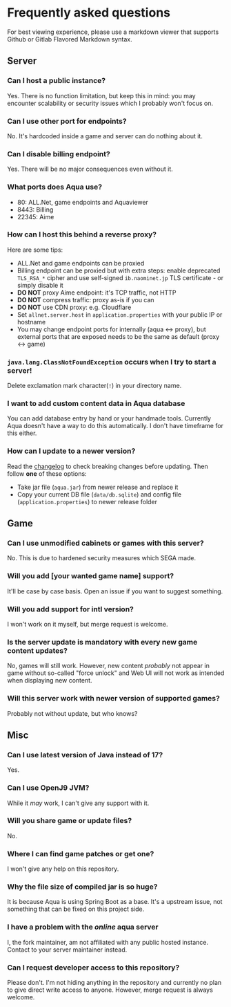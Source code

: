 # Frequently asked questions
For best viewing experience, please use a markdown viewer that supports Github or Gitlab Flavored Markdown syntax.

## Server
### Can I host a public instance?
Yes. There is no function limitation, but keep this in mind: you may encounter scalability or security issues which I probably won't focus on.

### Can I use other port for endpoints?
No. It's hardcoded inside a game and server can do nothing about it.

### Can I disable billing endpoint?
Yes. There will be no major consequences even without it.

### What ports does Aqua use?
* 80: ALL.Net, game endpoints and Aquaviewer
* 8443: Billing
* 22345: Aime

### How can I host this behind a reverse proxy?
Here are some tips:

* ALL.Net and game endpoints can be proxied
* Billing endpoint can be proxied but with extra steps: enable deprecated `TLS_RSA_*` cipher and use self-signed `ib.naominet.jp` TLS certificate - or simply disable it
* **DO NOT** proxy Aime endpoint: it's TCP traffic, not HTTP
* **DO NOT** compress traffic: proxy as-is if you can
* **DO NOT** use CDN proxy: e.g. Cloudflare
* Set `allnet.server.host` in `application.properties` with your public IP or hostname
* You may change endpoint ports for internally (aqua <-> proxy), but external ports that are exposed needs to be the same as default (proxy <-> game)

### `java.lang.ClassNotFoundException` occurs when I try to start a server!
Delete exclamation mark character(`!`) in your directory name.

### I want to add custom content data in Aqua database
You can add database entry by hand or your handmade tools. Currently Aqua doesn't have a way to do this automatically. I don't have timeframe for this either.

### How can I update to a newer version?
Read the [changelog](/CHANGELOG.md) to check breaking changes before updating. Then follow **one** of these options:
* Take jar file (`aqua.jar`) from newer release and replace it
* Copy your current DB file (`data/db.sqlite`) and config file (`application.properties`) to newer release folder

## Game
### Can I use unmodified cabinets or games with this server?
No. This is due to hardened security measures which SEGA made.

### Will you add [your wanted game name] support?
It'll be case by case basis. Open an issue if you want to suggest something.

### Will you add support for intl version?
I won't work on it myself, but merge request is welcome.

### Is the server update is mandatory with every new game content updates?
No, games will still work. However, new content *probably* not appear in game without so-called "force unlock" and Web UI will not work as intended when displaying new content.

### Will this server work with newer version of supported games?
Probably not without update, but who knows?

## Misc
### Can I use latest version of Java instead of 17?
Yes.

### Can I use OpenJ9 JVM?
While it *may* work, I can't give any support with it.

### Will you share game or update files?
No.

### Where I can find game patches or get one?
I won't give any help on this repository.

### Why the file size of compiled jar is so huge?
It is because Aqua is using Spring Boot as a base. It's a upstream issue, not something that can be fixed on this project side.

### I have a problem with the *online* aqua server
I, the fork maintainer, am not affiliated with any public hosted instance. Contact to your server maintainer instead.

### Can I request developer access to this repository?
Please don't. I'm not hiding anything in the repository and currently no plan to give direct write access to anyone. However, merge request is always welcome.